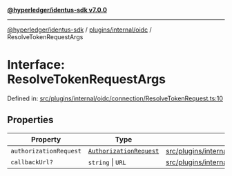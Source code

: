 [**@hyperledger/identus-sdk v7.0.0**](../../../../README.md)

***

[@hyperledger/identus-sdk](../../../../README.md) / [plugins/internal/oidc](../README.md) / ResolveTokenRequestArgs

# Interface: ResolveTokenRequestArgs

Defined in: [src/plugins/internal/oidc/connection/ResolveTokenRequest.ts:10](https://github.com/hyperledger/identus-edge-agent-sdk-ts/blob/96423ee84b124a31ce63036d9d623d1cb73a13c2/src/plugins/internal/oidc/connection/ResolveTokenRequest.ts#L10)

## Properties

| Property | Type | Defined in |
| ------ | ------ | ------ |
| <a id="authorizationrequest"></a> `authorizationRequest` | [`AuthorizationRequest`](../classes/AuthorizationRequest.md) | [src/plugins/internal/oidc/connection/ResolveTokenRequest.ts:11](https://github.com/hyperledger/identus-edge-agent-sdk-ts/blob/96423ee84b124a31ce63036d9d623d1cb73a13c2/src/plugins/internal/oidc/connection/ResolveTokenRequest.ts#L11) |
| <a id="callbackurl"></a> `callbackUrl?` | `string` \| `URL` | [src/plugins/internal/oidc/connection/ResolveTokenRequest.ts:12](https://github.com/hyperledger/identus-edge-agent-sdk-ts/blob/96423ee84b124a31ce63036d9d623d1cb73a13c2/src/plugins/internal/oidc/connection/ResolveTokenRequest.ts#L12) |
